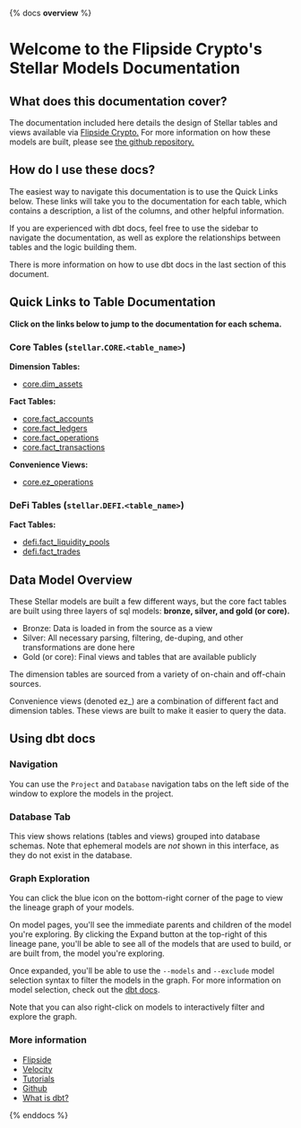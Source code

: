 {% docs __overview__ %}

# Welcome to the Flipside Crypto's Stellar Models Documentation

## **What does this documentation cover?**
The documentation included here details the design of Stellar tables and views available via [Flipside Crypto.](https://flipsidecrypto.xyz/) For more information on how these models are built, please see [the github repository.](https://github.com/flipsideCrypto/stellar-models/)

## **How do I use these docs?**
The easiest way to navigate this documentation is to use the Quick Links below. These links will take you to the documentation for each table, which contains a description, a list of the columns, and other helpful information.

If you are experienced with dbt docs, feel free to use the sidebar to navigate the documentation, as well as explore the relationships between tables and the logic building them.

There is more information on how to use dbt docs in the last section of this document.

## **Quick Links to Table Documentation**

**Click on the links below to jump to the documentation for each schema.**

### Core Tables (`stellar`.`CORE`.`<table_name>`)

**Dimension Tables:**
- [core.dim_assets](https://flipsidecrypto.github.io/stellar-models/#!/model/model.stellar_models.core__dim_assets)

**Fact Tables:**
- [core.fact_accounts](https://flipsidecrypto.github.io/stellar-models/#!/model/model.stellar_models.core__fact_accounts)
- [core.fact_ledgers](https://flipsidecrypto.github.io/stellar-models/#!/model/model.stellar_models.core__fact_ledgers)
- [core.fact_operations](https://flipsidecrypto.github.io/stellar-models/#!/model/model.stellar_models.core__fact_operations)
- [core.fact_transactions](https://flipsidecrypto.github.io/stellar-models/#!/model/model.stellar_models.core__fact_transactions)

**Convenience Views:**
- [core.ez_operations](https://flipsidecrypto.github.io/stellar-models/#!/model/model.stellar_models.core__ez_operations)

### DeFi Tables (`stellar`.`DEFI`.`<table_name>`)

**Fact Tables:**
- [defi.fact_liquidity_pools](https://flipsidecrypto.github.io/stellar-models/#!/model/model.stellar_models.defi__fact_liquidity_pools)
- [defi.fact_trades](https://flipsidecrypto.github.io/stellar-models/#!/model/model.stellar_models.defi__fact_trades)

## **Data Model Overview**

These Stellar models are built a few different ways, but the core fact tables are built using three layers of sql models: **bronze, silver, and gold (or core).**

- Bronze: Data is loaded in from the source as a view
- Silver: All necessary parsing, filtering, de-duping, and other transformations are done here
- Gold (or core): Final views and tables that are available publicly

The dimension tables are sourced from a variety of on-chain and off-chain sources.

Convenience views (denoted ez_) are a combination of different fact and dimension tables. These views are built to make it easier to query the data.

## **Using dbt docs**
### Navigation

You can use the ```Project``` and ```Database``` navigation tabs on the left side of the window to explore the models in the project.

### Database Tab

This view shows relations (tables and views) grouped into database schemas. Note that ephemeral models are *not* shown in this interface, as they do not exist in the database.

### Graph Exploration

You can click the blue icon on the bottom-right corner of the page to view the lineage graph of your models.

On model pages, you'll see the immediate parents and children of the model you're exploring. By clicking the Expand button at the top-right of this lineage pane, you'll be able to see all of the models that are used to build, or are built from, the model you're exploring.

Once expanded, you'll be able to use the ```--models``` and ```--exclude``` model selection syntax to filter the models in the graph. For more information on model selection, check out the [dbt docs](https://docs.getdbt.com/docs/model-selection-syntax).

Note that you can also right-click on models to interactively filter and explore the graph.


### **More information**
- [Flipside](https://flipsidecrypto.xyz/)
- [Velocity](https://app.flipsidecrypto.com/velocity?nav=Discover)
- [Tutorials](https://docs.flipsidecrypto.com/our-data/tutorials)
- [Github](https://github.com/FlipsideCrypto/stellar-models)
- [What is dbt?](https://docs.getdbt.com/docs/introduction)

{% enddocs %}